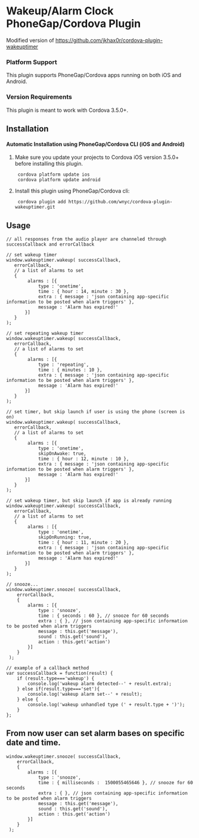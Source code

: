 # Wakeup/Alarm Clock PhoneGap/Cordova Plugin

Modified version of https://github.com/jkhax0r/cordova-plugin-wakeuptimer

### Platform Support

This plugin supports PhoneGap/Cordova apps running on both iOS and Android.

### Version Requirements

This plugin is meant to work with Cordova 3.5.0+.

## Installation

#### Automatic Installation using PhoneGap/Cordova CLI (iOS and Android)
1. Make sure you update your projects to Cordova iOS version 3.5.0+ before installing this plugin.

        cordova platform update ios
        cordova platform update android

2. Install this plugin using PhoneGap/Cordova cli:

        cordova plugin add https://github.com/wnyc/cordova-plugin-wakeuptimer.git

## Usage

    // all responses from the audio player are channeled through successCallback and errorCallback

    // set wakeup timer
    window.wakeuptimer.wakeup( successCallback,
       errorCallback,
       // a list of alarms to set
       {
            alarms : [{
                type : 'onetime',
                time : { hour : 14, minute : 30 },
                extra : { message : 'json containing app-specific information to be posted when alarm triggers' },
                message : 'Alarm has expired!'
           }]
       }
    );

    // set repeating wakeup timer
    window.wakeuptimer.wakeup( successCallback,
       errorCallback,
       // a list of alarms to set
       {
            alarms : [{
                type : 'repeating',
                time : { minutes : 10 },
                extra : { message : 'json containing app-specific information to be posted when alarm triggers' },
                message : 'Alarm has expired!'
           }]
       }
    );

    // set timer, but skip launch if user is using the phone (screen is on)
    window.wakeuptimer.wakeup( successCallback,
       errorCallback,
       // a list of alarms to set
       {
            alarms : [{
                type : 'onetime',
                skipOnAwake: true,
                time : { hour : 12, minute : 10 },
                extra : { message : 'json containing app-specific information to be posted when alarm triggers' },
                message : 'Alarm has expired!'
           }]
       }
    );

    // set wakeup timer, but skip launch if app is already running
    window.wakeuptimer.wakeup( successCallback,
       errorCallback,
       // a list of alarms to set
       {
            alarms : [{
                type : 'onetime',
                skipOnRunning: true,
                time : { hour : 11, minute : 20 },
                extra : { message : 'json containing app-specific information to be posted when alarm triggers' },
                message : 'Alarm has expired!'
           }]
       }
    );

    // snooze...
    window.wakeuptimer.snooze( successCallback,
        errorCallback,
        {
            alarms : [{
                type : 'snooze',
                time : { seconds : 60 }, // snooze for 60 seconds
                extra : { }, // json containing app-specific information to be posted when alarm triggers
                message : this.get('message'),
                sound : this.get('sound'),
                action : this.get('action')
            }]
        }
     );

    // example of a callback method
    var successCallback = function(result) {
        if (result.type==='wakeup') {
            console.log('wakeup alarm detected--' + result.extra);
        } else if(result.type==='set'){
            console.log('wakeup alarm set--' + result);
        } else {
            console.log('wakeup unhandled type (' + result.type + ')');
        }
    };
	
## From now user can set alarm bases on specific date and time.
	window.wakeuptimer.snooze( successCallback,
        errorCallback,
        {
            alarms : [{
                type : 'snooze',
                time : { milliseconds :  1500055465646 }, // snooze for 60 seconds
                extra : { }, // json containing app-specific information to be posted when alarm triggers
                message : this.get('message'),
                sound : this.get('sound'),
                action : this.get('action')
            }]
        }
     );
